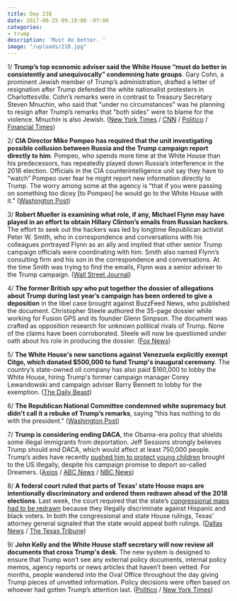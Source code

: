 ```yaml
---
title: Day 218
date: 2017-08-25 09:19:00 -07:00
categories:
- trump
description: 'Must do better. '
image: "/uploads/218.jpg"
---
```


1/ **Trump’s top economic adviser said the White House “must do better in consistently and unequivocally” condemning hate groups**. Gary Cohn, a prominent Jewish member of Trump’s administration, drafted a letter of resignation after Trump defended the white nationalist protesters in Charlottesville. Cohn’s remarks were in contrast to Treasury Secretary Steven Mnuchin, who said that "under no circumstances" was he planning to resign after Trump’s remarks that "both sides" were to blame for the violence. Mnuchin is also Jewish. ([New York Times](https://www.nytimes.com/2017/08/25/us/politics/gary-cohn-trump-charlottesville.html?_r=0) / [CNN](http://www.cnn.com/2017/08/25/politics/gary-cohn-trump-charlottesville/index.html) / [Politico](http://www.politico.com/story/2017/08/25/steve-mnuchin-charlottesville-242035) / [Financial Times](https://www.ft.com/content/b85beea2-8924-11e7-bf50-e1c239b45787))

2/ **CIA Director Mike Pompeo has required that the unit investigating possible collusion between Russia and the Trump campaign report directly to him**. Pompeo, who spends more time at the White House than his predecessors, has repeatedly played down Russia’s interference in the 2016 election. Officials in the CIA counterintelligence unit say they have to “watch” Pompeo over fear he might report new information directly to Trump. The worry among some at the agency is “that if you were passing on something too dicey \[to Pompeo\] he would go to the White House with it.” ([Washington Post](https://www.washingtonpost.com/world/national-security/at-cia-a-watchful-eye-on-mike-pompeo-the-presidents-ardent-ally/2017/08/24/18c1d716-7ed0-11e7-9d08-b79f191668ed_story.html))

3/ **Robert Mueller is examining what role, if any, Michael Flynn may have played in an effort to obtain Hillary Clinton’s emails from Russian hackers**. The effort to seek out the hackers was led by longtime Republican activist Peter W. Smith, who in correspondence and conversations with his colleagues portrayed Flynn as an ally and implied that other senior Trump campaign officials were coordinating with him. Smith also named Flynn’s consulting firm and his son in the correspondence and conversations. At the time Smith was trying to find the emails, Flynn was a senior adviser to the Trump campaign. ([Wall Street Journal](https://www.wsj.com/articles/special-counsel-examines-possible-role-flynn-played-in-seeking-clinton-emails-from-hackers-1503694304?tesla=y))

4/ **The former British spy who put together the dossier of allegations about Trump during last year’s campaign has been ordered to give a deposition** in the libel case brought against BuzzFeed News, who published the document. Christopher Steele authored the 35-page dossier while working for Fusion GPS and its founder Glenn Simpson. The document was crafted as opposition research for unknown political rivals of Trump. None of the claims have been corroborated. Steele will now be questioned under oath about his role in producing the dossier. ([Fox News](http://www.foxnews.com/politics/2017/08/24/british-spy-behind-trump-dossier-ordered-to-give-deposition-in-buzzfeed-suit.html))

5/ **The White House's new sanctions against Venezuela explicitly exempt Citgo, which donated $500,000 to fund Trump's inaugural ceremony**. The country’s state-owned oil company has also paid $160,000 to lobby the White House, hiring Trump's former campaign manager Corey Lewandowski and campaign adviser Barry Bennett to lobby for the exemption. ([The Daily Beast](http://www.thedailybeast.com/donald-trump-just-gave-a-big-carve-out-to-citgo-an-oil-giant-repped-by-his-ex-aides))

6/ **The Republican National Committee condemned white supremacy but didn't call it a rebuke of Trump’s remarks**, saying "this has nothing to do with the president." ([Washington Post](https://www.washingtonpost.com/powerpost/rnc-set-to-condemn-white-supremacy-but-makes-no-mention-of-trumps-remarks/2017/08/25/cb8c56d2-899d-11e7-a50f-e0d4e6ec070a_story.html))

7/ **Trump is considering ending DACA**, the Obama-era policy that shields some illegal immigrants from deportation. Jeff Sessions strongly believes Trump should end DACA, which would affect at least 750,000 people. Trump’s aides have recently [pushed him to protect young children](https://whatthefuckjusthappenedtoday.com/2017/08/22/day-215/#4-trump%E2%80%99s-aides-are-pushing-him-to-p) brought to the US illegally, despite his campaign promise to deport so-called Dreamers. ([Axios](https://www.axios.com/trump-seriously-considering-ending-daca-2476724345.html) / [ABC News](http://abcnews.go.com/Politics/trump-leaning-ending-obama-era-immigration-program-undocumented/story?id=49414341) / [NBC News](https://www.nbcnews.com/politics/white-house/trump-likely-end-daca-immigrant-program-n796091))

8/ **A federal court ruled that parts of Texas' state House maps are intentionally discriminatory and ordered them redrawn ahead of the 2018 elections**. Last week, the court required that the state’s [congressional maps had to be redrawn](https://whatthefuckjusthappenedtoday.com/2017/08/16/day-209/#12-a-panel-of-federal-judges-ruled-t) because they illegally discriminate against Hispanic and black voters. In both the congressional and state House rulings, Texas' attorney general signaled that the state would appeal both rulings. ([Dallas News](https://www.dallasnews.com/news/politics/2017/08/24/federal-court-rules-texas-statehouse-maps-intentionally-discriminatory-orders-districts-redrawn) / [The Texas Tribune](https://www.texastribune.org/2017/08/24/federal-court-ruling-texas-house-map/))

9/ **John Kelly and the White House staff secretary will now review all documents that cross Trump's desk**. The new system is designed to ensure that Trump won’t see any external policy documents, internal policy memos, agency reports or news articles that haven’t been vetted. For months, people wandered into the Oval Office throughout the day giving Trump pieces of unvetted information. Policy decisions were often based on whoever had gotten Trump’s attention last. ([Politico](http://www.politico.com/story/2017/08/24/john-kelly-trump-control-241967) / [New York Times](https://www.nytimes.com/2017/08/24/us/politics/trump-white-house-kelly-memos.html))
